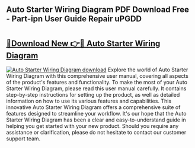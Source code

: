 ## Auto Starter Wiring Diagram PDF Download Free - Part-ipn User Guide Repair uPGDD

# <h2><a href="http://dfoysi.blite.top/?on=Auto+Starter+Wiring+Diagram">🔗Download New 👉🔴 Auto Starter Wiring Diagram</a></h2>

[![Auto Starter Wiring Diagram download](https://i.imgur.com/lujVjoI.png)](http://dfoysi.blite.top/?on=Auto+Starter+Wiring+Diagram)
Explore the world of Auto Starter Wiring Diagram with this comprehensive user manual, covering all aspects of the product's features and functionality. To make the most of your Auto Starter Wiring Diagram, please read this user manual carefully. It contains step-by-step instructions for setting up the product, as well as detailed information on how to use its various features and capabilities. This innovative Auto Starter Wiring Diagram offers a comprehensive suite of features designed to streamline your workflow. It's our hope that the Auto Starter Wiring Diagram has been a clear and easy-to-understand guide in helping you get started with your new product. Should you require any assistance or clarification, please do not hesitate to contact our customer support team.
